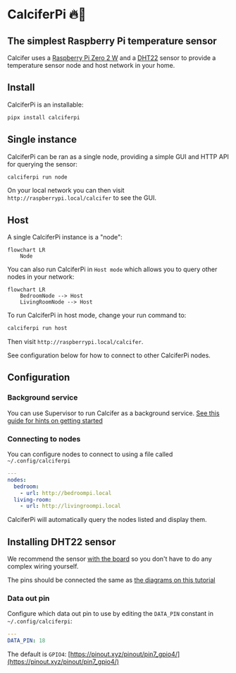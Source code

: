 # CalciferPi 🔥🍓

## The simplest Raspberry Pi temperature sensor

Calcifer uses a [Raspberry Pi Zero 2 W](https://thepihut.com/products/raspberry-pi-zero-wh-with-pre-soldered-header) and a [DHT22](https://thepihut.com/products/dht22-temperature-humidity-sensor) sensor to provide a temperature sensor node and host network in your home.

## Install

CalciferPi is an installable:

```sh
pipx install calciferpi
```

## Single instance

CalciferPi can be ran as a single node, providing a simple GUI and HTTP API for querying the sensor:

```sh
calciferpi run node
```

On your local network you can then visit `http://raspberrypi.local/calcifer` to see the GUI.

## Host

A single CalciferPi instance is a "node":

```mermaid
flowchart LR
    Node
```

You can also run CalciferPi in `Host mode` which allows you to query other nodes in your network:

```mermaid
flowchart LR
    BedroomNode --> Host
    LivingRoomNode --> Host
```

To run CalciferPi in host mode, change your run command to:

```sh
calciferpi run host
```

Then visit `http://raspberrypi.local/calcifer`.

See configuration below for how to connect to other CalciferPi nodes.

## Configuration

### Background service

You can use Supervisor to run Calcifer as a background service. [See this guide for hints on getting started](https://www.piawesome.com/how-tos/Supervisor%20as%20a%20Background%20Service%20Manager.html)

### Connecting to nodes

You can configure nodes to connect to using a file called `~/.config/calciferpi`

```yaml
---
nodes:
  bedroom:
    - url: http://bedroompi.local
  living-room:
    - url: http://livingroompi.local
```

CalciferPi will automatically query the nodes listed and display them.

## Installing DHT22 sensor

We recommend the sensor [with the board](https://thepihut.com/products/dht22-temperature-humidity-sensor) so you don't have to do any complex wiring yourself.

The pins should be connected the same as [the diagrams on this tutorial](https://newbiely.com/tutorials/raspberry-pi/raspberry-pi-dht22)

### Data out pin

Configure which data out pin to use by editing the `DATA_PIN` constant in `~/.config/calciferpi`:

```yaml
---
DATA_PIN: 18
```

The default is `GPIO4`: [https://pinout.xyz/pinout/pin7_gpio4/](https://pinout.xyz/pinout/pin7_gpio4/)
